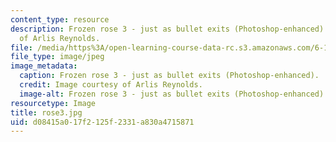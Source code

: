 ```yaml
---
content_type: resource
description: Frozen rose 3 - just as bullet exits (Photoshop-enhanced). Image courtesy
  of Arlis Reynolds.
file: /media/https%3A/open-learning-course-data-rc.s3.amazonaws.com/6-163-strobe-project-laboratory-fall-2005/d08415a017f2125f2331a830a4715871_rose3.jpg
file_type: image/jpeg
image_metadata:
  caption: Frozen rose 3 - just as bullet exits (Photoshop-enhanced).
  credit: Image courtesy of Arlis Reynolds.
  image-alt: Frozen rose 3 - just as bullet exits (Photoshop-enhanced).
resourcetype: Image
title: rose3.jpg
uid: d08415a0-17f2-125f-2331-a830a4715871
---
```

